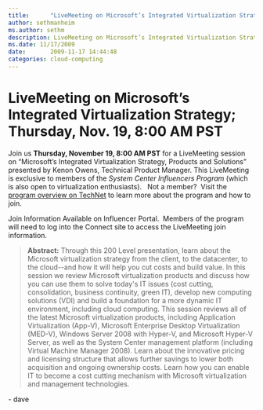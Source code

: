 ```yaml
---
title:      "LiveMeeting on Microsoft’s Integrated Virtualization Strategy&#58; Thursday, Nov. 19, 8&#58;00 AM PST"
author: sethmanheim
ms.author: sethm
description: LiveMeeting on Microsoft’s Integrated Virtualization Strategy; Thursday, Nov. 19, 8;00 AM PST
ms.date: 11/17/2009
date:       2009-11-17 14:44:48
categories: cloud-computing
---
```

# LiveMeeting on Microsoft’s Integrated Virtualization Strategy; Thursday, Nov. 19, 8:00 AM PST

Join us **Thursday, November 19, 8:00 AM PST** for a LiveMeeting session on  “Microsoft’s Integrated Virtualization Strategy, Products and Solutions” presented by Kenon Owens, Technical Product Manager. This LiveMeeting is exclusive to members of the _System Center Influencers Program_ (which is also open to virtualization enthusiasts).   Not a member?  Visit the [program overview on TechNet](/previous-versions/system-center/developer/cc817313(v=msdn.10)) to learn more about the program and how to join. 

Join Information Available on Influencer Portal.  Members of the program will need to log into the Connect site to access the LiveMeeting join information. 

> **Abstract:** Through this 200 Level presentation, learn about the Microsoft virtualization strategy from the client, to the datacenter, to the cloud--and how it will help you cut costs and build value. In this session we review Microsoft virtualization products and discuss how you can use them to solve today's IT issues (cost cutting, consolidation, business continuity, green IT), develop new computing solutions (VDI) and build a foundation for a more dynamic IT environment, including cloud computing. This session reviews all of the latest Microsoft virtualization products, including Application Virtualization (App-V), Microsoft Enterprise Desktop Virtualization (MED-V), Windows Server 2008 with Hyper-V, and Microsoft Hyper-V Server, as well as the System Center management platform (including Virtual Machine Manager 2008). Learn about the innovative pricing and licensing structure that allows further savings to lower both acquisition and ongoing ownership costs. Learn how you can enable IT to become a cost cutting mechanism with Microsoft virtualization and management technologies.

\- dave 
